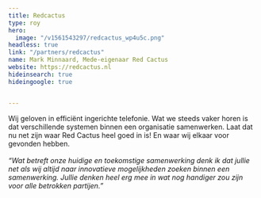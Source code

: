 ```yaml
---
title: Redcactus
type: roy
hero:
  image: "/v1561543297/redcactus_wp4u5c.png"
headless: true
link: "/partners/redcactus"
name: Mark Minnaard, Mede-eigenaar Red Cactus
website: https://redcactus.nl
hideinsearch: true
hideingoogle: true


---
```

Wij geloven in efficiënt ingerichte telefonie. Wat we steeds vaker horen is dat verschillende systemen binnen een organisatie samenwerken. Laat dat nu net zijn waar Red Cactus heel goed in is! En waar wij elkaar voor gevonden hebben.
<br><br>
<i>“Wat betreft onze huidige en toekomstige samenwerking denk ik dat jullie net als wij altijd naar innovatieve mogelijkheden zoeken binnen een samenwerking. Jullie denken heel erg mee in wat nog handiger zou zijn voor alle betrokken partijen.”</i>
